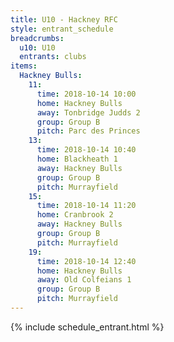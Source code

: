 ```yaml
---
title: U10 - Hackney RFC
style: entrant_schedule
breadcrumbs:
  u10: U10
  entrants: clubs
items:
  Hackney Bulls:
    11:
      time: 2018-10-14 10:00
      home: Hackney Bulls
      away: Tonbridge Judds 2
      group: Group B
      pitch: Parc des Princes
    13:
      time: 2018-10-14 10:40
      home: Blackheath 1
      away: Hackney Bulls
      group: Group B
      pitch: Murrayfield
    15:
      time: 2018-10-14 11:20
      home: Cranbrook 2
      away: Hackney Bulls
      group: Group B
      pitch: Murrayfield
    19:
      time: 2018-10-14 12:40
      home: Hackney Bulls
      away: Old Colfeians 1
      group: Group B
      pitch: Murrayfield
---
```


{% include schedule_entrant.html %}
